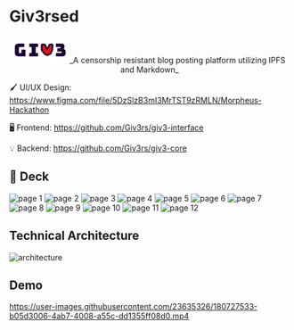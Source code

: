 # Giv3rsed

<p align="center">
<img src="https://raw.githubusercontent.com/Giv3rs/.github/main/profile/assets/giv3_logo.svg"/>
</a>
_A censorship resistant blog posting platform utilizing IPFS and Markdown_

🖌️ UI/UX Design: <https://www.figma.com/file/5DzSlzB3mI3MrTST9zRMLN/Morpheus-Hackathon>

🖥️ Frontend: <https://github.com/Giv3rs/giv3-interface>

💡 Backend: <https://github.com/Giv3rs/giv3-core>

## 📑 Deck

![page 1](https://raw.githubusercontent.com/Giv3rs/.github/main/profile/assets/ss_Page_01.png")
![page 2](https://raw.githubusercontent.com/Giv3rs/.github/main/profile/assets/ss_Page_02.png")
![page 3](https://raw.githubusercontent.com/Giv3rs/.github/main/profile/assets/ss_Page_03.png")
![page 4](https://raw.githubusercontent.com/Giv3rs/.github/main/profile/assets/ss_Page_04.png")
![page 5](https://raw.githubusercontent.com/Giv3rs/.github/main/profile/assets/ss_Page_05.png")
![page 6](https://raw.githubusercontent.com/Giv3rs/.github/main/profile/assets/ss_Page_06.png")
![page 7](https://raw.githubusercontent.com/Giv3rs/.github/main/profile/assets/ss_Page_07.png")
![page 8](https://raw.githubusercontent.com/Giv3rs/.github/main/profile/assets/ss_Page_08.png")
![page 9](https://raw.githubusercontent.com/Giv3rs/.github/main/profile/assets/ss_Page_09.png")
![page 10](https://raw.githubusercontent.com/Giv3rs/.github/main/profile/assets/ss_Page_10.png")
![page 11](https://raw.githubusercontent.com/Giv3rs/.github/main/profile/assets/ss_Page_11.png")
![page 12](https://raw.githubusercontent.com/Giv3rs/.github/main/profile/assets/ss_Page_12.png")

## Technical Architecture

![architecture](https://raw.githubusercontent.com/Giv3rs/.github/main/profile/assets/architecture.drawio.svg")

## Demo

https://user-images.githubusercontent.com/23635326/180727533-b05d3006-4ab7-4008-a55c-dd1355ff08d0.mp4
